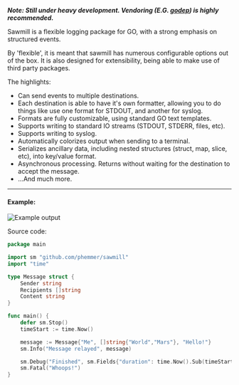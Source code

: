 ***Note: Still under heavy development. Vendoring (E.G. [godep](https://github.com/tools/godep)) is highly recommended.***

Sawmill is a flexible logging package for GO, with a strong emphasis on structured events.

By 'flexible', it is meant that sawmill has numerous configurable options out of the box. It is also designed for extensibility, being able to make use of third party packages.

The highlights:

* Can send events to multiple destinations.
* Each destination is able to have it's own formatter, allowing you to do things like use one format for STDOUT, and another for syslog.
* Formats are fully customizable, using standard GO text templates.
* Supports writing to standard IO streams (STDOUT, STDERR, files, etc).
* Supports writing to syslog.
* Automatically colorizes output when sending to a terminal.
* Serializes ancillary data, including nested structures (struct, map, slice, etc), into key/value format.
* Asynchronous processing. Returns without waiting for the destination to accept the message.
* ...And much more.

---
#### Example:

![Example output](http://i.imgur.com/3rfgVvk.png)

Source code:
```go
package main

import sm "github.com/phemmer/sawmill"
import "time"

type Message struct {
	Sender string
	Recipients []string
	Content string
}

func main() {
	defer sm.Stop()
	timeStart := time.Now()

	message := Message{"Me", []string{"World","Mars"}, "Hello!"}
	sm.Info("Message relayed", message)

	sm.Debug("Finished", sm.Fields{"duration": time.Now().Sub(timeStart)})
	sm.Fatal("Whoops!")
}
```
